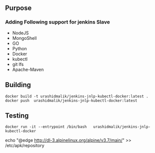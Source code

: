 ## Purpose
### Adding Following support for jenkins Slave
- NodeJS
- MongoShell
- GO
- Python
- Docker
- kubectl
- git lfs
- Apache-Maven

## Building
```ssh
docker build -t urashidmalik/jenkins-jnlp-kubectl-docker:latest .
docker push  urashidmalik/jenkins-jnlp-kubectl-docker:latest
```

## Testing
```ssh
docker run -it --entrypoint /bin/bash   urashidmalik/jenkins-jnlp-kubectl-docker
```


echo "@edge http://dl-3.alpinelinux.org/alpine/v3.7/main/" >> /etc/apk/repository
